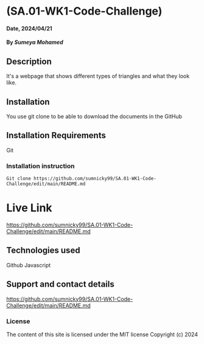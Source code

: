 
# (SA.01-WK1-Code-Challenge)

#### Date, 2024/04/21

#### By *Sumeya Mohamed*

## Description
It's a webpage that shows different types of triangles and what they look like.

## Installation
You use git clone to be able to download the documents in the GitHub

## Installation Requirements
Git

### Installation instruction
```
Git clone https://github.com/sumnicky99/SA.01-WK1-Code-Challenge/edit/main/README.md
```

# Live Link
https://github.com/sumnicky99/SA.01-WK1-Code-Challenge/edit/main/README.md

## Technologies used
Github
Javascript

## Support and contact details
https://github.com/sumnicky99/SA.01-WK1-Code-Challenge/edit/main/README.md

### License
The content of this site is licensed under the MIT license
Copyright (c) 2024

